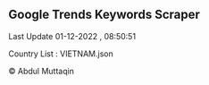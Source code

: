 

## Google Trends Keywords Scraper 
 
Last Update 01-12-2022 , 08:50:51

Country List :
VIETNAM.json



© Abdul Muttaqin 
